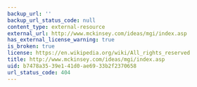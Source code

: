 ```yaml
---
backup_url: ''
backup_url_status_code: null
content_type: external-resource
external_url: http://www.mckinsey.com/ideas/mgi/index.asp
has_external_license_warning: true
is_broken: true
license: https://en.wikipedia.org/wiki/All_rights_reserved
title: http://www.mckinsey.com/ideas/mgi/index.asp
uid: b7478a35-39e1-41d0-ae69-33b2f2370658
url_status_code: 404
---
```

